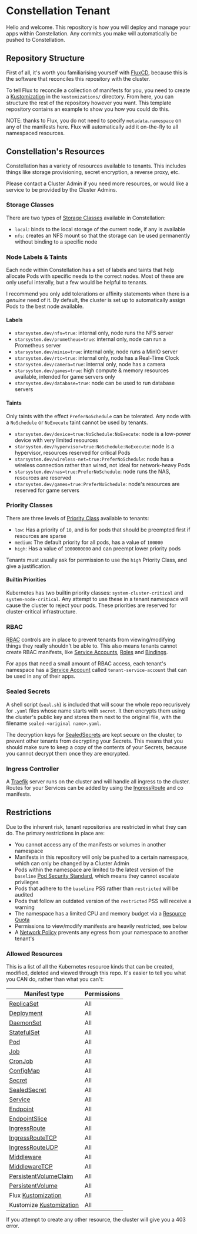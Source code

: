 # Constellation Tenant

Hello and welcome. This repository is how you will deploy and manage your apps within Constellation. Any commits you make will automatically be pushed to Constellation.

## Repository Structure

First of all, it's worth you familiarising yourself with [FluxCD](https://fluxcd.io), because this is the software that reconciles this repository with the cluster.

To tell Flux to reconcile a collection of manifests for you, you need to create a [Kustomization](https://fluxcd.io/flux/components/kustomize/kustomizations) in the `kustomizations/` directory. From here, you can structure the rest of the repository however you want. This template repository contains an example to show you how you could do this.

NOTE: thanks to Flux, you do not need to specify `metadata.namespace` on any of the manifests here. Flux will automatically add it on-the-fly to all namespaced resources.

## Constellation's Resources

Constellation has a variety of resources available to tenants. This includes things like storage provisioning, secret encryption, a reverse proxy, etc.

Please contact a Cluster Admin if you need more resources, or would like a service to be provided by the Cluster Admins.

### Storage Classes

There are two types of [Storage Classes](https://kubernetes.io/docs/reference/kubernetes-api/config-and-storage-resources/storage-class-v1/) available in Constellation:

- `local`: binds to the local storage of the current node, if any is available
- `nfs`: creates an NFS mount so that the storage can be used permanently without binding to a specific node

### Node Labels & Taints

Each node within Constellation has a set of labels and taints that help allocate Pods with specific needs to the correct nodes. Most of these are only useful interally, but a few would be helpful to tenants.

I recommend you only add tolerations or affinity statements when there is a *genuine* need of it. By default, the cluster is set up to automatically assign Pods to the best node available.

#### Labels

- `starsystem.dev/nfs=true`: internal only, node runs the NFS server
- `starsystem.dev/prometheus=true`: internal only, node can run a Prometheus server
- `starsystem.dev/minio=true`: internal only, node runs a MinIO server
- `starsystem.dev/rtc=true`: internal only, node has a Real-Time Clock
- `starsystem.dev/camera=true`: internal only, node has a camera
- `starsystem.dev/games=true`: high compute & memory resources available, intended for game servers only
- `starsystem.dev/database=true`: node can be used to run database servers

#### Taints

Only taints with the effect `PreferNoSchedule` can be tolerated. Any node with a `NoSchedule` or `NoExecute` taint cannot be used by tenants.

- `starsystem.dev/device=true:NoSchedule:NoExecute`: node is a low-power device with very limited resources
- `starsystem.dev/hypervisor=true:NoSchedule:NoExecute`: node is a hypervisor, resources reserved for critical Pods
- `starsystem.dev/wireless-net=true:PreferNoSchedule`: node has a wireless connection rather than wired, not ideal for network-heavy Pods
- `starsystem.dev/nas=true:PreferNoSchedule`: node runs the NAS, resources are reserved
- `starsystem.dev/games=true:PreferNoSchedule`: node's resources are reserved for game servers

### Priority Classes

There are three levels of [Priority Class](https://kubernetes.io/docs/reference/kubernetes-api/workload-resources/priority-class-v1/) available to tenants:

- `low`: Has a priority of `10`, and is for pods that should be preempted first if resources are sparse
- `medium`: The default priority for all pods, has a value of `100000`
- `high`: Has a value of `1000000000` and can preempt lower priority pods

Tenants must usually ask for permission to use the `high` Priority Class, and give a justification.

#### Builtin Priorities

Kubernetes has two builtin priority classes: `system-cluster-critical` and `system-node-critical`. Any attempt to use these in a tenant namespace will cause the cluster to reject your pods. These priorities are reserved for cluster-critical infrastructure.

### RBAC

[RBAC](https://kubernetes.io/docs/reference/access-authn-authz/rbac/) controls are in place to prevent tenants from viewing/modifying things they really shouldn't be able to. This also means tenants cannot create RBAC manifests, like [Service Accounts](https://kubernetes.io/docs/reference/kubernetes-api/authentication-resources/service-account-v1/), [Roles](https://kubernetes.io/docs/reference/kubernetes-api/authorization-resources/role-v1/) and [Bindings](https://kubernetes.io/docs/reference/kubernetes-api/authorization-resources/role-binding-v1/).

For apps that need a small amount of RBAC access, each tenant's namespace has a [Service Account](https://kubernetes.io/docs/reference/kubernetes-api/authentication-resources/service-account-v1/) called `tenant-service-account` that can be used in any of their apps.

### Sealed Secrets

A shell script (`seal.sh`) is included that will scour the whole repo recurisvely for `.yaml` files whose name starts with `secret`. It then encrypts them using the cluster's public key and stores them next to the original file, with the filename `sealed-<original name>.yaml`.

The decryption keys for [SealedSecrets](https://github.com/bitnami-labs/sealed-secrets) are kept secure on the cluster, to prevent other tenants from decrypting your Secrets. This means that you should make sure to keep a copy of the contents of your Secrets, because you cannot decrypt them once they are encrypted.

### Ingress Controller

A [Traefik](https://traefik.io) server runs on the cluster and will handle all ingress to the cluster. Routes for your Services can be added by using the [IngressRoute](https://doc.traefik.io/traefik/routing/providers/kubernetes-crd/#kind-ingressroute) and co manifests.

## Restrictions

Due to the inherent risk, tenant repositories are restricted in what they can do. The primary restrictions in place are:

- You cannot access any of the manifests or volumes in another namespace
- Manifests in this repository will only be pushed to a certain namespace, which can only be changed by a Cluster Admin
- Pods within the namespace are limited to the latest version of the `baseline` [Pod Security Standard](https://kubernetes.io/docs/concepts/security/pod-security-standards/), which means they cannot escalate privileges
- Pods that adhere to the `baseline` PSS rather than `restricted` will be audited
- Pods that follow an outdated version of the `restricted` PSS will receive a warning
- The namespace has a limited CPU and memory budget via a [Resource Quota](https://kubernetes.io/docs/concepts/policy/resource-quotas/)
- Permissions to view/modify manifests are heavily restricted, see below
- A [Network Policy](https://kubernetes.io/docs/reference/kubernetes-api/policy-resources/network-policy-v1/) prevents any egress from your namespace to another tenant's

### Allowed Resources

This is a list of all the Kubernetes resource kinds that can be created, modified, deleted and viewed through this repo. It's easier to tell you what you CAN do, rather than what you can't:

| Manifest type | Permissions |
| --- | --- |
| [ReplicaSet](https://kubernetes.io/docs/reference/kubernetes-api/workload-resources/replica-set-v1/) | All |
| [Deployment](https://kubernetes.io/docs/reference/kubernetes-api/workload-resources/deployment-v1/) | All |
| [DaemonSet](https://kubernetes.io/docs/reference/kubernetes-api/workload-resources/daemon-set-v1/) | All |
| [StatefulSet](https://kubernetes.io/docs/reference/kubernetes-api/workload-resources/stateful-set-v1/) | All |
| [Pod](https://kubernetes.io/docs/reference/kubernetes-api/workload-resources/pod-v1/) | All |
| [Job](https://kubernetes.io/docs/reference/kubernetes-api/workload-resources/job-v1/) | All |
| [CronJob](https://kubernetes.io/docs/reference/kubernetes-api/workload-resources/cron-job-v1/) | All |
| [ConfigMap](https://kubernetes.io/docs/reference/kubernetes-api/config-and-storage-resources/config-map-v1/) | All |
| [Secret](https://kubernetes.io/docs/reference/kubernetes-api/config-and-storage-resources/secret-v1/) | All |
| [SealedSecret](https://github.com/bitnami-labs/sealed-secrets) | All |
| [Service](https://kubernetes.io/docs/reference/kubernetes-api/service-resources/service-v1/) | All |
| [Endpoint](https://kubernetes.io/docs/reference/kubernetes-api/service-resources/endpoints-v1/) | All |
| [EndpointSlice](https://kubernetes.io/docs/reference/kubernetes-api/service-resources/endpoint-slice-v1/) | All |
| [IngressRoute](https://doc.traefik.io/traefik/routing/providers/kubernetes-crd/#kind-ingressroute) | All |
| [IngressRouteTCP](https://doc.traefik.io/traefik/routing/providers/kubernetes-crd/#kind-ingressroutetcp) | All |
| [IngressRouteUDP](https://doc.traefik.io/traefik/routing/providers/kubernetes-crd/#kind-ingressrouteudp) | All |
| [Middleware](https://doc.traefik.io/traefik/routing/providers/kubernetes-crd/#kind-middleware) | All |
| [MiddlewareTCP](https://doc.traefik.io/traefik/routing/providers/kubernetes-crd/#kind-middlewaretcp) | All |
| [PersistentVolumeClaim](https://kubernetes.io/docs/reference/kubernetes-api/config-and-storage-resources/persistent-volume-claim-v1/) | All |
| [PersistentVolume](https://kubernetes.io/docs/reference/kubernetes-api/config-and-storage-resources/persistent-volume-v1/) | All |
| Flux [Kustomization](https://fluxcd.io/flux/components/kustomize/kustomizations) | All |
| Kustomize [Kustomization](https://kubectl.docs.kubernetes.io/guides/introduction/kustomize/) | All |

If you attempt to create any other resource, the cluster will give you a 403 error.

